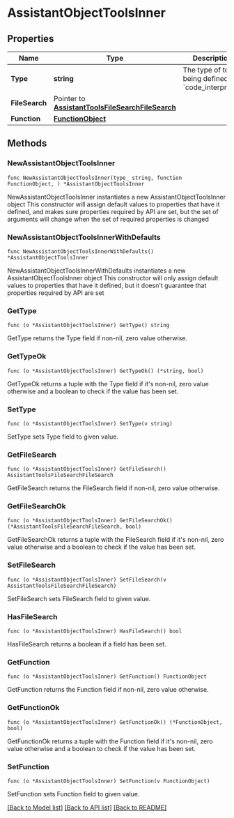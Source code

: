 # AssistantObjectToolsInner

## Properties

Name | Type | Description | Notes
------------ | ------------- | ------------- | -------------
**Type** | **string** | The type of tool being defined: &#x60;code_interpreter&#x60; | 
**FileSearch** | Pointer to [**AssistantToolsFileSearchFileSearch**](AssistantToolsFileSearchFileSearch.md) |  | [optional] 
**Function** | [**FunctionObject**](FunctionObject.md) |  | 

## Methods

### NewAssistantObjectToolsInner

`func NewAssistantObjectToolsInner(type_ string, function FunctionObject, ) *AssistantObjectToolsInner`

NewAssistantObjectToolsInner instantiates a new AssistantObjectToolsInner object
This constructor will assign default values to properties that have it defined,
and makes sure properties required by API are set, but the set of arguments
will change when the set of required properties is changed

### NewAssistantObjectToolsInnerWithDefaults

`func NewAssistantObjectToolsInnerWithDefaults() *AssistantObjectToolsInner`

NewAssistantObjectToolsInnerWithDefaults instantiates a new AssistantObjectToolsInner object
This constructor will only assign default values to properties that have it defined,
but it doesn't guarantee that properties required by API are set

### GetType

`func (o *AssistantObjectToolsInner) GetType() string`

GetType returns the Type field if non-nil, zero value otherwise.

### GetTypeOk

`func (o *AssistantObjectToolsInner) GetTypeOk() (*string, bool)`

GetTypeOk returns a tuple with the Type field if it's non-nil, zero value otherwise
and a boolean to check if the value has been set.

### SetType

`func (o *AssistantObjectToolsInner) SetType(v string)`

SetType sets Type field to given value.


### GetFileSearch

`func (o *AssistantObjectToolsInner) GetFileSearch() AssistantToolsFileSearchFileSearch`

GetFileSearch returns the FileSearch field if non-nil, zero value otherwise.

### GetFileSearchOk

`func (o *AssistantObjectToolsInner) GetFileSearchOk() (*AssistantToolsFileSearchFileSearch, bool)`

GetFileSearchOk returns a tuple with the FileSearch field if it's non-nil, zero value otherwise
and a boolean to check if the value has been set.

### SetFileSearch

`func (o *AssistantObjectToolsInner) SetFileSearch(v AssistantToolsFileSearchFileSearch)`

SetFileSearch sets FileSearch field to given value.

### HasFileSearch

`func (o *AssistantObjectToolsInner) HasFileSearch() bool`

HasFileSearch returns a boolean if a field has been set.

### GetFunction

`func (o *AssistantObjectToolsInner) GetFunction() FunctionObject`

GetFunction returns the Function field if non-nil, zero value otherwise.

### GetFunctionOk

`func (o *AssistantObjectToolsInner) GetFunctionOk() (*FunctionObject, bool)`

GetFunctionOk returns a tuple with the Function field if it's non-nil, zero value otherwise
and a boolean to check if the value has been set.

### SetFunction

`func (o *AssistantObjectToolsInner) SetFunction(v FunctionObject)`

SetFunction sets Function field to given value.



[[Back to Model list]](../README.md#documentation-for-models) [[Back to API list]](../README.md#documentation-for-api-endpoints) [[Back to README]](../README.md)


